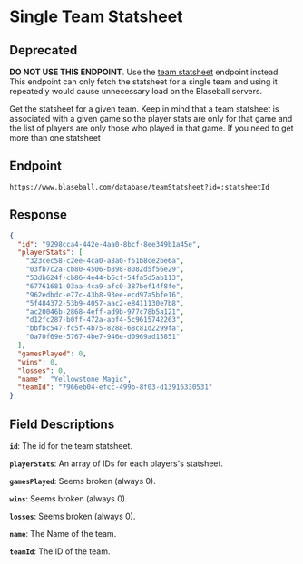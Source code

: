 # Single Team Statsheet

## Deprecated

**DO NOT USE THIS ENDPOINT**. Use the [team statsheet](team-statsheet.md) endpoint instead. This endpoint can only fetch the statsheet for a single team and using it repeatedly would cause unnecessary load on the Blaseball servers.

Get the statsheet for a given team. Keep in mind that a team statsheet is associated with a given game so the player stats are only for that game and the list of players are only those who played in that game. If you need to get more than one statsheet

## Endpoint

`https://www.blaseball.com/database/teamStatsheet?id=:statsheetId`

## Response

```json
{
  "id": "9298cca4-442e-4aa0-8bcf-8ee349b1a45e",
  "playerStats": [
    "323cec58-c2ee-4ca0-a8a0-f51b8ce2be6a",
    "03fb7c2a-cb80-4506-b898-8082d5f56e29",
    "53db624f-cb86-4e44-b6cf-54fa5d5ab113",
    "67761681-03aa-4ca9-afc0-387bef14f8fe",
    "962edbdc-e77c-43b8-93ee-ecd97a5bfe16",
    "5f484372-53b9-4057-aac2-e8411130e7b8",
    "ac20046b-2868-4eff-ad9b-977c78b5a121",
    "d12fc287-b0ff-472a-abf4-5c9615742263",
    "bbfbc547-fc5f-4b75-8288-68c81d2299fa",
    "0a70f69e-5767-4be7-946e-d0969ad15851"
  ],
  "gamesPlayed": 0,
  "wins": 0,
  "losses": 0,
  "name": "Yellowstone Magic",
  "teamId": "7966eb04-efcc-499b-8f03-d13916330531"
}
```

## Field Descriptions

**`id`**: The id for the team statsheet.

**`playerStats`**: An array of IDs for each players's statsheet.

**`gamesPlayed`**: Seems broken (always 0).

**`wins`**: Seems broken (always 0).

**`losses`**: Seems broken (always 0).

**`name`**: The Name of the team.

**`teamId`**: The ID of the team.